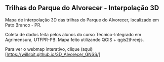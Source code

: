 ## Trilhas do Parque do Alvorecer - Interpolação 3D

Mapa de interpolação 3D das trilhas do Parque do Alvorecer, localizado em Pato Branco - PR.

Coleta de dados feita pelos alunos do curso Técnico-Integrado em Agrimensura, UTFPR-PB.
Mapa feito utilizando QGIS + qgis2threejs.

Para ver o webmap interativo, clique (aqui)[https://willsbit.github.io/3D_Alvorecer_GNSS/]

